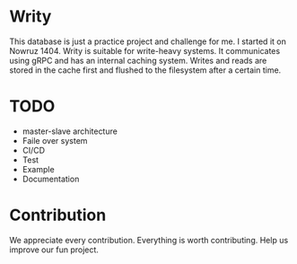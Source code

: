 # Writy

This database is just a practice project and challenge for me. I started it on Nowruz 1404.
Writy is suitable for write-heavy systems. It communicates using gRPC and has an internal
caching system. Writes and reads are stored in the cache first and flushed to the filesystem after a certain time.

# TODO
- master-slave architecture
- Faile over system
- CI/CD
- Test
- Example
- Documentation

# Contribution
We appreciate every contribution. Everything is worth contributing.
Help us improve our fun project.
